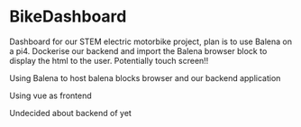 # BikeDashboard
Dashboard for our STEM electric motorbike project, plan is to use Balena on a pi4. Dockerise our backend and import the Balena browser block to display the html to the user. Potentially touch screen!!


Using Balena to host balena blocks browser and our backend application

Using vue as frontend

Undecided about backend of yet
